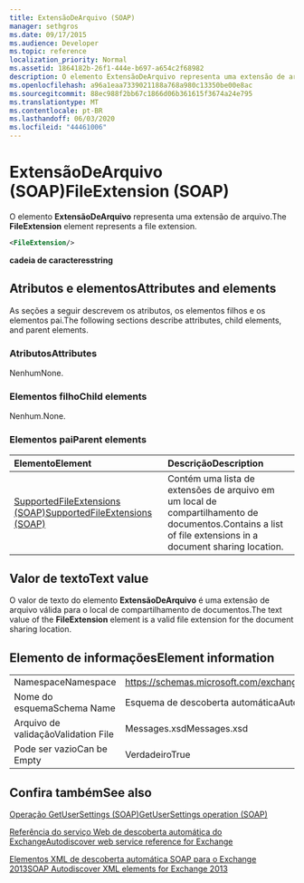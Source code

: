 ```yaml
---
title: ExtensãoDeArquivo (SOAP)
manager: sethgros
ms.date: 09/17/2015
ms.audience: Developer
ms.topic: reference
localization_priority: Normal
ms.assetid: 1864182b-26f1-444e-b697-a654c2f68982
description: O elemento ExtensãoDeArquivo representa uma extensão de arquivo.
ms.openlocfilehash: a96a1eaa7339021188a768a980c13350be00e8ac
ms.sourcegitcommit: 88ec988f2bb67c1866d06b361615f3674a24e795
ms.translationtype: MT
ms.contentlocale: pt-BR
ms.lasthandoff: 06/03/2020
ms.locfileid: "44461006"
---
```

# <a name="fileextension-soap"></a><span data-ttu-id="8f3e3-103">ExtensãoDeArquivo (SOAP)</span><span class="sxs-lookup"><span data-stu-id="8f3e3-103">FileExtension (SOAP)</span></span>

<span data-ttu-id="8f3e3-104">O elemento **ExtensãoDeArquivo** representa uma extensão de arquivo.</span><span class="sxs-lookup"><span data-stu-id="8f3e3-104">The **FileExtension** element represents a file extension.</span></span> 
  
```XML
<FileExtension/>
```

 <span data-ttu-id="8f3e3-105">**cadeia de caracteres**</span><span class="sxs-lookup"><span data-stu-id="8f3e3-105">**string**</span></span>
## <a name="attributes-and-elements"></a><span data-ttu-id="8f3e3-106">Atributos e elementos</span><span class="sxs-lookup"><span data-stu-id="8f3e3-106">Attributes and elements</span></span>

<span data-ttu-id="8f3e3-107">As seções a seguir descrevem os atributos, os elementos filhos e os elementos pai.</span><span class="sxs-lookup"><span data-stu-id="8f3e3-107">The following sections describe attributes, child elements, and parent elements.</span></span>
  
### <a name="attributes"></a><span data-ttu-id="8f3e3-108">Atributos</span><span class="sxs-lookup"><span data-stu-id="8f3e3-108">Attributes</span></span>

<span data-ttu-id="8f3e3-109">Nenhum</span><span class="sxs-lookup"><span data-stu-id="8f3e3-109">None.</span></span>
  
### <a name="child-elements"></a><span data-ttu-id="8f3e3-110">Elementos filho</span><span class="sxs-lookup"><span data-stu-id="8f3e3-110">Child elements</span></span>

<span data-ttu-id="8f3e3-111">Nenhum.</span><span class="sxs-lookup"><span data-stu-id="8f3e3-111">None.</span></span>
  
### <a name="parent-elements"></a><span data-ttu-id="8f3e3-112">Elementos pai</span><span class="sxs-lookup"><span data-stu-id="8f3e3-112">Parent elements</span></span>

|<span data-ttu-id="8f3e3-113">**Elemento**</span><span class="sxs-lookup"><span data-stu-id="8f3e3-113">**Element**</span></span>|<span data-ttu-id="8f3e3-114">**Descrição**</span><span class="sxs-lookup"><span data-stu-id="8f3e3-114">**Description**</span></span>|
|:-----|:-----|
|[<span data-ttu-id="8f3e3-115">SupportedFileExtensions (SOAP)</span><span class="sxs-lookup"><span data-stu-id="8f3e3-115">SupportedFileExtensions (SOAP)</span></span>](supportedfileextensions-soap.md) <br/> |<span data-ttu-id="8f3e3-116">Contém uma lista de extensões de arquivo em um local de compartilhamento de documentos.</span><span class="sxs-lookup"><span data-stu-id="8f3e3-116">Contains a list of file extensions in a document sharing location.</span></span>  <br/> |
   
## <a name="text-value"></a><span data-ttu-id="8f3e3-117">Valor de texto</span><span class="sxs-lookup"><span data-stu-id="8f3e3-117">Text value</span></span>

<span data-ttu-id="8f3e3-118">O valor de texto do elemento **ExtensãoDeArquivo** é uma extensão de arquivo válida para o local de compartilhamento de documentos.</span><span class="sxs-lookup"><span data-stu-id="8f3e3-118">The text value of the **FileExtension** element is a valid file extension for the document sharing location.</span></span> 
  
## <a name="element-information"></a><span data-ttu-id="8f3e3-119">Elemento de informações</span><span class="sxs-lookup"><span data-stu-id="8f3e3-119">Element information</span></span>

|||
|:-----|:-----|
|<span data-ttu-id="8f3e3-120">Namespace</span><span class="sxs-lookup"><span data-stu-id="8f3e3-120">Namespace</span></span>  <br/> |https://schemas.microsoft.com/exchange/2010/Autodiscover  <br/> |
|<span data-ttu-id="8f3e3-121">Nome do esquema</span><span class="sxs-lookup"><span data-stu-id="8f3e3-121">Schema Name</span></span>  <br/> |<span data-ttu-id="8f3e3-122">Esquema de descoberta automática</span><span class="sxs-lookup"><span data-stu-id="8f3e3-122">Autodiscover schema</span></span>  <br/> |
|<span data-ttu-id="8f3e3-123">Arquivo de validação</span><span class="sxs-lookup"><span data-stu-id="8f3e3-123">Validation File</span></span>  <br/> |<span data-ttu-id="8f3e3-124">Messages.xsd</span><span class="sxs-lookup"><span data-stu-id="8f3e3-124">Messages.xsd</span></span>  <br/> |
|<span data-ttu-id="8f3e3-125">Pode ser vazio</span><span class="sxs-lookup"><span data-stu-id="8f3e3-125">Can be Empty</span></span>  <br/> |<span data-ttu-id="8f3e3-126">Verdadeiro</span><span class="sxs-lookup"><span data-stu-id="8f3e3-126">True</span></span>  <br/> |
   
## <a name="see-also"></a><span data-ttu-id="8f3e3-127">Confira também</span><span class="sxs-lookup"><span data-stu-id="8f3e3-127">See also</span></span>



[<span data-ttu-id="8f3e3-128">Operação GetUserSettings (SOAP)</span><span class="sxs-lookup"><span data-stu-id="8f3e3-128">GetUserSettings operation (SOAP)</span></span>](getusersettings-operation-soap.md)


[<span data-ttu-id="8f3e3-129">Referência do serviço Web de descoberta automática do Exchange</span><span class="sxs-lookup"><span data-stu-id="8f3e3-129">Autodiscover web service reference for Exchange</span></span>](autodiscover-web-service-reference-for-exchange.md)
  
[<span data-ttu-id="8f3e3-130">Elementos XML de descoberta automática SOAP para o Exchange 2013</span><span class="sxs-lookup"><span data-stu-id="8f3e3-130">SOAP Autodiscover XML elements for Exchange 2013</span></span>](soap-autodiscover-xml-elements-for-exchange-2013.md)


